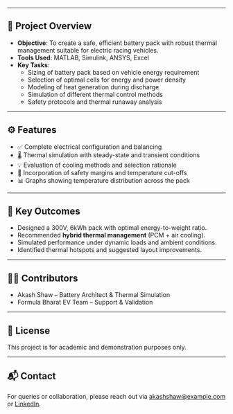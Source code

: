 
---

## 🧪 Project Overview

- **Objective**: To create a safe, efficient battery pack with robust thermal management suitable for electric racing vehicles.
- **Tools Used**: MATLAB, Simulink, ANSYS, Excel
- **Key Tasks**:
  - Sizing of battery pack based on vehicle energy requirement
  - Selection of optimal cells for energy and power density
  - Modeling of heat generation during discharge
  - Simulation of different thermal control methods
  - Safety protocols and thermal runaway analysis

---

## ⚙️ Features

- ✅ Complete electrical configuration and balancing
- 🌡️ Thermal simulation with steady-state and transient conditions
- 💡 Evaluation of cooling methods and selection rationale
- 🔐 Incorporation of safety margins and temperature cut-offs
- 📊 Graphs showing temperature distribution across the pack

---

## 📌 Key Outcomes

- Designed a 300V, 6kWh pack with optimal energy-to-weight ratio.
- Recommended **hybrid thermal management** (PCM + air cooling).
- Simulated performance under dynamic loads and ambient conditions.
- Identified thermal hotspots and suggested layout improvements.

---

## 👨‍💻 Contributors

- Akash Shaw – Battery Architect & Thermal Simulation
- Formula Bharat EV Team – Support & Validation

---

## 📄 License

This project is for academic and demonstration purposes only.

---

## 📬 Contact

For queries or collaboration, please reach out via [akashshaw@example.com](mailto:akashkrshaw15@gmail.com) or [LinkedIn](https://www.linkedin.com/).

